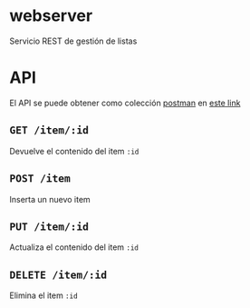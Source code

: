 # webserver

Servicio REST de gestión de listas

# API

El API se puede obtener como colección [postman][1] en [este link][2]

## `GET /item/:id`

Devuelve el contenido del item `:id`

## `POST /item`

Inserta un nuevo item

## `PUT /item/:id`

Actualiza el contenido del item `:id`

## `DELETE /item/:id`

Elimina el item `:id`

[1]: http://www.getpostman.com/
[2]: https://www.getpostman.com/collections/4a2358ef4b59363651ab
